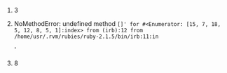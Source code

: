 1. 3

2. NoMethodError: undefined method `[]' for #<Enumerator: [15, 7, 18, 5, 12, 8, 5, 1]:index>
  from (irb):12
  from /home/usr/.rvm/rubies/ruby-2.1.5/bin/irb:11:in `<main>'

3. 8